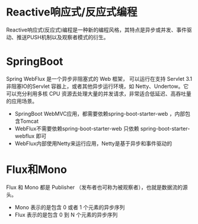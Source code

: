 # Reactive响应式/反应式编程

Reactive响应式(反应式)编程是一种新的编程风格，其特点是异步或并发、事件驱动、推送PUSH机制以及观察者模式的衍生。

# SpringBoot

Spring WebFlux 是一个异步非阻塞式的 Web 框架， 可以运行在支持 Servlet 3.1 非阻塞IO的Servlet 容器上，或者其他异步运行环境，如 Netty、Undertow。它可以充分利用多核 CPU 资源去处理大量的并发请求，非常适合低延迟、高吞吐量的应用场景。

- SpringBoot WebMVC应用，都需要依赖spring-boot-starter-web ，内部包含Tomcat
- WebFlux不需要依赖spring-boot-starter-web 只依赖 spring-boot-starter-webflux 即可
- WebFlux内部使用Netty来运行应用，Netty是基于异步和事件驱动的

#  Flux和Mono

Flux 和 Mono 都是 Publisher （发布者也可称为被观察者），也就是数据流的源头。

- Mono 表示的是包含 0 或者 1 个元素的异步序列
- Flux 表示的是包含 0 到 N 个元素的异步序列